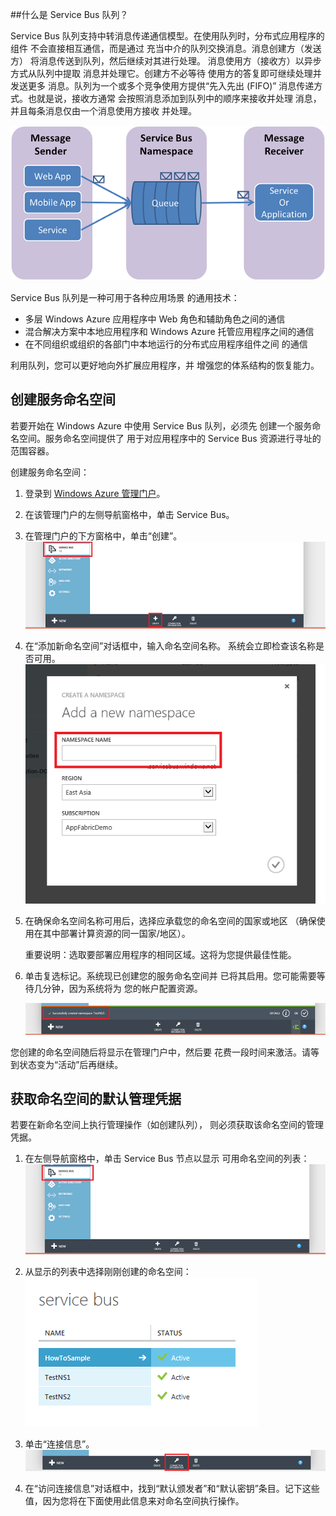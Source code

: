﻿<a id="what-are-service-bus-queues"></a>
##什么是 Service Bus 队列？

Service Bus 队列支持中转消息传递通信模型。在使用队列时，分布式应用程序的组件
不会直接相互通信，而是通过
充当中介的队列交换消息。消息创建方（发送方）
将消息传送到队列，然后继续对其进行处理。
消息使用方（接收方）以异步方式从队列中提取
消息并处理它。创建方不必等待
使用方的答复即可继续处理并发送更多
消息。队列为一个或多个竞争使用方提供“先入先出 (FIFO)”
消息传递方式。也就是说，接收方通常
会按照消息添加到队列中的顺序来接收并处理
消息，并且每条消息仅由一个消息使用方接收
并处理。

![QueueConcepts](./media/howto-service-bus-queues/sb-queues-08.png)

Service Bus 队列是一种可用于各种应用场景
的通用技术：

-   多层 Windows Azure 应用程序中 Web 角色和辅助角色之间的通信
-   混合解决方案中本地应用程序和 Windows Azure 托管应用程序之间的通信
-   在不同组织或组织的各部门中本地运行的分布式应用程序组件之间
    的通信

利用队列，您可以更好地向外扩展应用程序，并
增强您的体系结构的恢复能力。

<a id="create-a-service-namespace"></a>
<h2>创建服务命名空间</h2>

若要开始在 Windows Azure 中使用 Service Bus 队列，必须先
创建一个服务命名空间。服务命名空间提供了
用于对应用程序中的 Service Bus 资源进行寻址的范围容器。

创建服务命名空间：

1. 登录到 [Windows Azure 管理门户][]。

2. 在该管理门户的左侧导航窗格中，单击 Service Bus。

3. 在管理门户的下方窗格中，单击“创建”。
	![](./media/howto-service-bus-queues/sb-queues-03.png)

4. 在“添加新命名空间”对话框中，输入命名空间名称。
    系统会立即检查该名称是否可用。
	![](./media/howto-service-bus-queues/sb-queues-04.png)

5. 在确保命名空间名称可用后，选择应承载您的命名空间的国家或地区
（确保使用在其中部署计算资源的同一国家/地区）。

	重要说明：选取要部署应用程序的相同区域。这将为您提供最佳性能。

6.	单击复选标记。系统现已创建您的服务命名空间并
   已将其启用。您可能需要等待几分钟，因为系统将为
   您的帐户配置资源。

	![](./media/howto-service-bus-queues/getting-started-multi-tier-27.png)

您创建的命名空间随后将显示在管理门户中，然后要
花费一段时间来激活。请等到状态变为“活动”后再继续。

<a id="obtain-default-credentials"></a>
<h2>获取命名空间的默认管理凭据</h2>

若要在新命名空间上执行管理操作（如创建队列），
则必须获取该命名空间的管理
凭据。

1. 在左侧导航窗格中，单击 Service Bus 节点以显示
    可用命名空间的列表：
	![](./media/howto-service-bus-queues/sb-queues-13.png)

2. 从显示的列表中选择刚刚创建的命名空间：
	![](./media/howto-service-bus-queues/sb-queues-09.png)

3. 单击“连接信息”。
	![](./media/howto-service-bus-queues/sb-queues-06.png)

4. 在“访问连接信息”对话框中，找到“默认颁发者”和“默认密钥”条目。记下这些值，因为您将在下面使用此信息来对命名空间执行操作。

  [Windows Azure 管理门户]: http://manage.windowsazure.com
  [Windows Azure 管理门户]: http://manage.windowsazure.com



